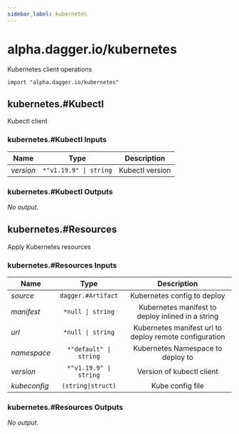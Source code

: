 ```yaml
---
sidebar_label: kubernetes
---
```


# alpha.dagger.io/kubernetes

Kubernetes client operations

```cue
import "alpha.dagger.io/kubernetes"
```

## kubernetes.#Kubectl

Kubectl client

### kubernetes.#Kubectl Inputs

| Name             | Type                      | Description        |
| -------------    |:-------------:            |:-------------:     |
|*version*         | `*"v1.19.9" \| string`    |Kubectl version     |

### kubernetes.#Kubectl Outputs

_No output._

## kubernetes.#Resources

Apply Kubernetes resources

### kubernetes.#Resources Inputs

| Name             | Type                      | Description                                              |
| -------------    |:-------------:            |:-------------:                                           |
|*source*          | `dagger.#Artifact`        |Kubernetes config to deploy                               |
|*manifest*        | `*null \| string`         |Kubernetes manifest to deploy inlined in a string         |
|*url*             | `*null \| string`         |Kubernetes manifest url to deploy remote configuration    |
|*namespace*       | `*"default" \| string`    |Kubernetes Namespace to deploy to                         |
|*version*         | `*"v1.19.9" \| string`    |Version of kubectl client                                 |
|*kubeconfig*      | `(string\|struct)`        |Kube config file                                          |

### kubernetes.#Resources Outputs

_No output._

